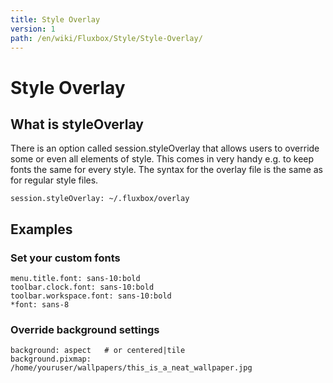 ```yaml
---
title: Style Overlay
version: 1
path: /en/wiki/Fluxbox/Style/Style-Overlay/
---
```


# Style Overlay
## What is styleOverlay
There is an option called session.styleOverlay that allows users to override some or even all elements of style. This comes in very handy e.g. to keep fonts the same for every style. The syntax for the overlay file is the same as for regular style files.
```
session.styleOverlay: ~/.fluxbox/overlay
```

## Examples
### Set your custom fonts
```
menu.title.font: sans-10:bold
toolbar.clock.font: sans-10:bold
toolbar.workspace.font: sans-10:bold
*font: sans-8
```
### Override background settings
```
background: aspect   # or centered|tile
background.pixmap: /home/youruser/wallpapers/this_is_a_neat_wallpaper.jpg
```
